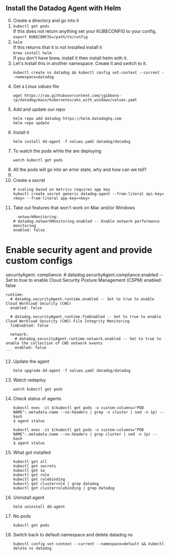 Install the Datadog Agent with Helm
--

0. Create a directory and go into it
1. ```kubectl get pods```  
   If this does not return anything set your KUBECONFIG to your config.  
   ```export KUBECONFIG=/path/to/config```  
2. ```helm```  
   If this returns that it is not installed install it  
   ```brew install helm```  
   If you don't have brew, install it then install helm with it.  
3. Let's install this in another namespace. Create it and switch to it.
   ```  
   kubectl create ns datadog && kubectl config set-context --current --namespace=datadog
   ```  
4. Get a Linux values file  
   ```  
   wget https://raw.githubusercontent.com/jgibbons-cp/datadog/main/kubernetes/aks_with_windows/values.yaml
   ```  
5. Add and update our repo  
   ```  
   helm repo add datadog https://helm.datadoghq.com  
   helm repo update  
   ```  
6. Install it  
   ```
   helm install dd-agent -f values.yaml datadog/datadog
   ```
7. To watch the pods while the are deploying  
   ```  
   watch kubectl get pods  
   ```  
8. All the pods will go into an error state, why and how can we tell?
9. 
10. Create a secret  
    ```
    # scaling based on metrics requires app key
    kubectl create secret generic datadog-agent --from-literal api-key=<key> --from-literal app-key=<key>
    ```  
11. Take out features that won't work on Mac and/or Windows  
    ```
      networkMonitoring:
    # datadog.networkMonitoring.enabled -- Enable network performance monitoring
    enabled: false

  # Enable security agent and provide custom configs
  securityAgent:
    compliance:
      # datadog.securityAgent.compliance.enabled -- Set to true to enable Cloud Security Posture Management (CSPM)
      enabled: false

    runtime:
      # datadog.securityAgent.runtime.enabled -- Set to true to enable Cloud Workload Security (CWS)
      enabled: false

      # datadog.securityAgent.runtime.fimEnabled -- Set to true to enable Cloud Workload Security (CWS) File Integrity Monitoring
      fimEnabled: false

      network:
        # datadog.securityAgent.runtime.network.enabled -- Set to true to enable the collection of CWS network events
        enabled: false
    ```  
12. Update the agent  
    ```  
    helm upgrade dd-agent -f values.yaml datadog/datadog  
    ```  
13. Watch redeploy  
    ```  
    watch kubectl get pods  
    ```  
14. Check status of agents  
    ```  
    kubectl exec -it $(kubectl get pods -o custom-columns="POD NAME":.metadata.name --no-headers | grep -v cluster | sed -n 1p) -- bash  
    $ agent status  
  
    kubectl exec -it $(kubectl get pods -o custom-columns="POD NAME":.metadata.name --no-headers | grep cluster | sed -n 1p) -- bash  
    $ agent status  
    ```  
15. What got installed  
    ```  
    kubectl get all  
    kubectl get secrets  
    kubectl get sa  
    kubectl get role  
    kubectl get rolebinding  
    kubectl get clusterrole | grep datadog  
    kubectl get clusterrolebinding | grep datadog  
    ```  
16. Uninstall agent  
    ```  
    helm uninstall dd-agent  
    ```  
17. No pods  
    ```  
    kubectl get pods  
    ```  
18. Switch back to default namespace and delete datadog ns
    ```  
    kubectl config set-context --current --namespace=default && kubectl delete ns datadog
    ```  
